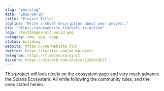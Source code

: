 ```yaml
---
slug: "yourslug"
date: "2020-09-30"
title: "Project Title"
logline: "Write a short description about your project."
cta: "https://yourwebsite.tld/call-to-action"
logo: /testImages/all_valid.png
category: amm, app, dapp
status: building
website: https://yourwebsite.tld/
twitter: https://twitter.com/yourproject
telegram: https://t.me/yourproject
discord: https://discord.com/invite/12A3bcDE1f
---
```


This project will look nicely on the ecosystem page and very much advance
the Solana Ecosystem. All while following the community rules, and the ones
stated herein.
